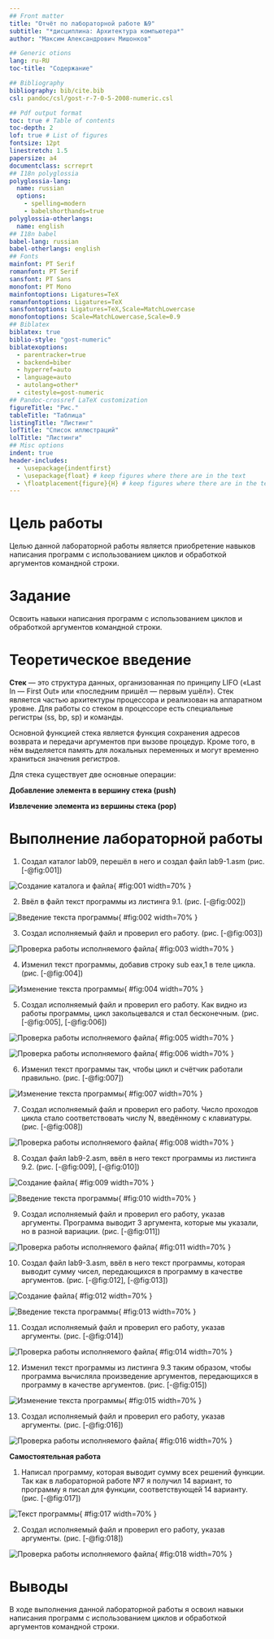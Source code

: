 ```yaml
---
## Front matter
title: "Отчёт по лабораторной работе №9"
subtitle: "*дисциплина: Архитектура компьютера*"
author: "Максим Александрович Мишонков"

## Generic otions
lang: ru-RU
toc-title: "Содержание"

## Bibliography
bibliography: bib/cite.bib
csl: pandoc/csl/gost-r-7-0-5-2008-numeric.csl

## Pdf output format
toc: true # Table of contents
toc-depth: 2
lof: true # List of figures
fontsize: 12pt
linestretch: 1.5
papersize: a4
documentclass: scrreprt
## I18n polyglossia
polyglossia-lang:
  name: russian
  options:
	- spelling=modern
	- babelshorthands=true
polyglossia-otherlangs:
  name: english
## I18n babel
babel-lang: russian
babel-otherlangs: english
## Fonts
mainfont: PT Serif
romanfont: PT Serif
sansfont: PT Sans
monofont: PT Mono
mainfontoptions: Ligatures=TeX
romanfontoptions: Ligatures=TeX
sansfontoptions: Ligatures=TeX,Scale=MatchLowercase
monofontoptions: Scale=MatchLowercase,Scale=0.9
## Biblatex
biblatex: true
biblio-style: "gost-numeric"
biblatexoptions:
  - parentracker=true
  - backend=biber
  - hyperref=auto
  - language=auto
  - autolang=other*
  - citestyle=gost-numeric
## Pandoc-crossref LaTeX customization
figureTitle: "Рис."
tableTitle: "Таблица"
listingTitle: "Листинг"
lofTitle: "Список иллюстраций"
lolTitle: "Листинги"
## Misc options
indent: true
header-includes:
  - \usepackage{indentfirst}
  - \usepackage{float} # keep figures where there are in the text
  - \floatplacement{figure}{H} # keep figures where there are in the text
---
```


# Цель работы

Целью данной лабораторной работы является приобретение навыков написания программ с использованием циклов и обработкой аргументов командной строки.

# Задание

Освоить навыки написания программ с использованием циклов и обработкой аргументов командной строки.

# Теоретическое введение

**Стек** — это структура данных, организованная по принципу LIFO («Last In — First Out» или «последним пришёл — первым ушёл»). Стек является частью архитектуры процессора и реализован на аппаратном уровне. Для работы со стеком в процессоре есть специальные регистры (ss, bp, sp) и команды.

Основной функцией стека является функция сохранения адресов возврата и передачи аргументов при вызове процедур. Кроме того, в нём выделяется память для локальных переменных и могут временно храниться значения регистров.

Для стека существует две основные операции:

**Добавление элемента в вершину стека (push)**

**Извлечение элемента из вершины стека (pop)**

# Выполнение лабораторной работы

1. Создал каталог lab09, перешёл в него и создал файл lab9-1.asm (рис. [-@fig:001])

![Создание каталога и файла](image/Рис.1.png){ #fig:001 width=70% }

2. Ввёл в файл текст программы из листинга 9.1. (рис. [-@fig:002])

![Введение текста программы](image/Рис.2.png){ #fig:002 width=70% }

3. Создал исполняемый файл и проверил его работу. (рис. [-@fig:003])

![Проверка работы исполняемого файла](image/Рис.3.png){ #fig:003 width=70% }

4. Изменил текст программы, добавив строку sub eax,1 в теле цикла. (рис. [-@fig:004])

![Изменение текста программы](image/Рис.4.png){ #fig:004 width=70% }

5. Создал исполняемый файл и проверил его работу. Как видно из работы программы, цикл закольцевался и стал бесконечным. (рис. [-@fig:005], [-@fig:006])

![Проверка работы исполняемого файла](image/Рис.5.png){ #fig:005 width=70% }

![Проверка работы исполняемого файла](image/Рис.6.png){ #fig:006 width=70% }

6. Изменил текст программы так, чтобы цикл и счётчик работали правильно. (рис. [-@fig:007])

![Изменение текста программы](image/Рис.7.png){ #fig:007 width=70% }

7. Создал исполняемый файл и проверил его работу. Число проходов цикла стало соответствовать числу N, введённому с клавиатуры. (рис. [-@fig:008])

![Проверка работы исполняемого файла](image/Рис.8.png){ #fig:008 width=70% }

8. Создал файл lab9-2.asm, ввёл в него текст программы из листинга 9.2. (рис. [-@fig:009], [-@fig:010])

![Создание файла](image/Рис.9.png){ #fig:009 width=70% }

![Введение текста программы](image/Рис.10.png){ #fig:010 width=70% }

9. Создал исполняемый файл и проверил его работу, указав аргументы. Программа выводит 3 аргумента, которые мы указали, но в разной вариации. (рис. [-@fig:011])

![Проверка работы исполняемого файла](image/Рис.11.png){ #fig:011 width=70% }

10. Создал файл lab9-3.asm, ввёл в него текст программы, которая выводит сумму чисел, передающихся в программу в качестве аргументов. (рис. [-@fig:012], [-@fig:013])

![Создание файла](image/Рис.12.png){ #fig:012 width=70% }

![Введение текста программы](image/Рис.13.png){ #fig:013 width=70% }

11. Создал исполняемый файл и проверил его работу, указав аргументы. (рис. [-@fig:014])

![Проверка работы исполняемого файла](image/Рис.14.png){ #fig:014 width=70% }

12. Изменил текст программы из листинга 9.3 таким образом, чтобы программа вычисляла произведение аргументов, передающихся в программу в качестве аргументов. (рис. [-@fig:015])

![Изменение текста программы](image/Рис.15.png){ #fig:015 width=70% }

13. Создал исполняемый файл и проверил его работу, указав аргументы. (рис. [-@fig:016])

![Проверка работы исполняемого файла](image/Рис.16.png){ #fig:016 width=70% }


**Самостоятельная работа**

1. Написал программу, которая выводит сумму всех решений функции. Так как в лабораторной работе №7 я получил 14 вариант, то программу я писал для функции, соответствующей 14 варианту. (рис. [-@fig:017])

![Текст программы](image/Рис.17.png){ #fig:017 width=70% }

2. Создал исполняемый файл и проверил его работу, указав аргументы. (рис. [-@fig:018])

![Проверка работы исполняемого файла](image/Рис.18.png){ #fig:018 width=70% }

# Выводы

В ходе выполнения данной лабораторной работы я освоил навыки написания программ с использованием циклов и обработкой аргументов командной строки.


